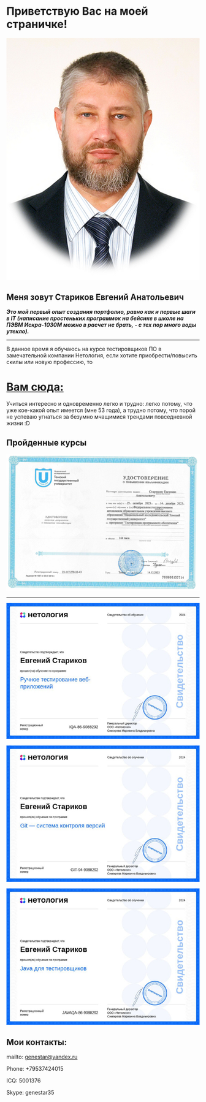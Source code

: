 # Приветствую Вас на моей страничке!

![my photo](12.jpg)

## Меня зовут Стариков Евгений Анатольевич

***Это мой первый опыт создания портфолио, равно как и первые шаги в IT  (написание простеньких программок на бейсике в школе на ПЭВМ Искра-1030М можно в расчет не брать, - с тех пор много воды утекло).***

___


В данное время я обучаюсь на курсе тестировщиков ПО в замечательной компании Нетология, если хотите приобрести/повысить скилы или новую профессию, то 
# [Вам сюда:](https://netology.ru/referral-welcome/REF-ZJRCA1QXL)

Учиться интересно и одновременно легко и трудно: легко потому, что уже кое-какой опыт имеется (мне 53 года), а трудно потому, что порой не успеваю угнаться за безумно мчащимися трендами повседневной жизни :D

## Пройденные курсы

![sert-TGU](9da28084-2ded-4354-92c2-ae3f72dd2f41%20(1).jpg)
___

![sert-first-module-netology](22b902fbab32e4854b4ed0c74b466c23.jpg)


![sert-second-module-netology](git_sert_netology.jpg)


![sert-java-netology-third-module](21e7a62a6c733dca8331262a66bf2bb6.jpg)

## Мои  контакты:
mailto: genestar@yandex.ru

Phone: +79537424015

ICQ: 5001376

Skype: genestar35

